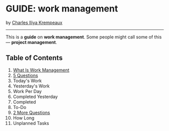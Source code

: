 # GUIDE: work management

by [Charles Iliya Krempeaux](http://changelog.ca/)

---

This is a **guide** on **work management**.
Some people might call some of this — **project management**.

## Table of Contents

1. [What Is Work Management](chapters/what_is_work_management/README.md)
2. [5 Questions](chapters/5_questions/README.md)
3. Today's Work
4. Yesterday's Work
5. Work Per Day
6. Completed Yesterday
7. Completed
8. To-Do
9. [2 More Questions](chapters/2_more_questions/README.md)
10. How Long
11. Unplanned Tasks

